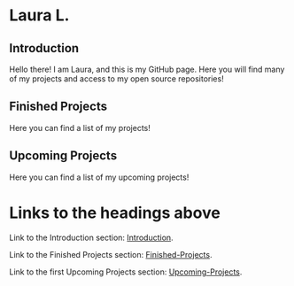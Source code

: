 # Laura L.

## Introduction
Hello there! I am Laura, and this is my GitHub page. Here you will find many of my projects and access to my open source repositories! 

## Finished Projects

Here you can find a list of my projects!

## Upcoming Projects

Here you can find a list of my upcoming projects!

# Links to the headings above

Link to the Introduction section: [Introduction](#Introduction).

Link to the Finished Projects section: [Finished-Projects](#Finished-Projects).

Link to the first Upcoming Projects section: [Upcoming-Projects](#Upcoming-Projects).
